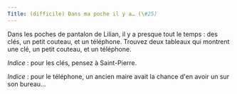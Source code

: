 ```yaml
---
Title: (difficile) Dans ma poche il y a… (\#25)
---
```


Dans les poches de pantalon de Lilian, il y a presque tout le temps : des clés, un petit couteau, et un téléphone.
Trouvez deux tableaux qui montrent une clé, un petit couteau, et un téléphone.

*Indice* : pour les clés, pensez à Saint-Pierre.

*Indice* : pour le téléphone, un ancien maire avait la chance d'en avoir un sur son bureau…
